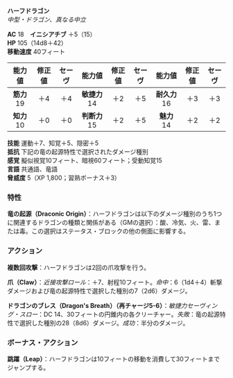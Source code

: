 **ハーフドラゴン**  
*中型・ドラゴン、真なる中立*

**AC** 18　**イニシアチブ** ＋5（15）  
**HP** 105（14d8＋42）  
**移動速度** 40フィート

| 能力値 | 修正値 | セーヴ | 能力値 | 修正値 | セーヴ | 能力値 | 修正値 | セーヴ |
|:---:|:---:|:---:|:---:|:---:|:---:|:---:|:---:|:---:|
| **筋力** 19 | ＋4 | ＋4 | **敏捷力** 14 | ＋2 | ＋5 | **耐久力** 16 | ＋3 | ＋3 |
| **知力** 10 | ＋0 | ＋0 | **判断力** 15 | ＋2 | ＋5 | **魅力** 14 | ＋2 | ＋2 |

**技能** 運動＋7、知覚＋5、隠密＋5  
**抵抗** 下記の竜の起源特性で選択されたダメージ種別  
**感覚** 擬似視覚10フィート、暗視60フィート；受動知覚15  
**言語** 共通語、竜語  
**脅威度** 5（XP 1,800；習熟ボーナス＋3）

### 特性
**竜の起源（Draconic Origin）**：ハーフドラゴンは以下のダメージ種別のうち1つに関連するドラゴンの種類と関係がある（GMの選択）：酸、冷気、火、雷、または毒。この選択はステータス・ブロックの他の側面に影響する。

### アクション
**複数回攻撃**：ハーフドラゴンは2回の爪攻撃を行う。

**爪（Claw）**：*近接攻撃ロール*：＋7、射程10フィート。*命中*：6（1d4＋4）斬撃ダメージおよび竜の起源特性で選択した種別の7（2d6）ダメージ。

**ドラゴンのブレス（Dragon's Breath）（再チャージ5-6）**：*敏捷力セーヴィング・スロー*：DC 14、30フィートの円錐内の各クリーチャー。*失敗*：竜の起源特性で選択した種別の28（8d6）ダメージ。*成功*：半分のダメージ。

### ボーナス・アクション
**跳躍（Leap）**：ハーフドラゴンは10フィートの移動を消費して30フィートまでジャンプする。